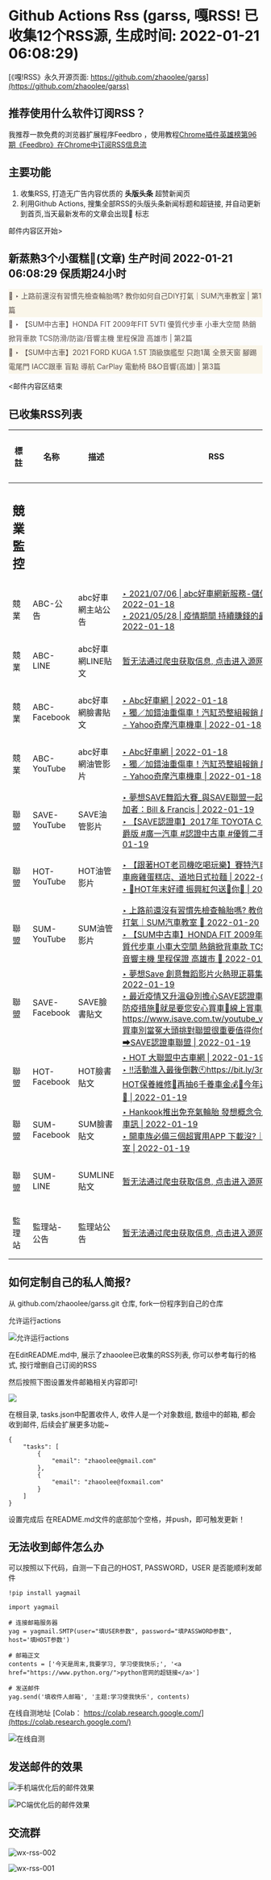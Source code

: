 # Github Actions Rss (garss, 嘎RSS! 已收集12个RSS源, 生成时间: 2022-01-21 06:08:29)


[《嘎!RSS》永久开源页面: https://github.com/zhaoolee/garss](https://github.com/zhaoolee/garss)

## 推荐使用什么软件订阅RSS？
我推荐一款免费的浏览器扩展程序Feedbro ，使用教程[Chrome插件英雄榜第96期《Feedbro》在Chrome中订阅RSS信息流](https://www.v2fy.com/p/096-feedbro-2021-02-27/)

## 主要功能
1. 收集RSS, 打造无广告内容优质的 **头版头条** 超赞新闻页
2. 利用Github Actions, 搜集全部RSS的头版头条新闻标题和超链接, 并自动更新到首页,当天最新发布的文章会出现🌈 标志

邮件内容区开始>
<h2>新蒸熟3个小蛋糕🍰(文章) 生产时间 2022-01-21 06:08:29 保质期24小时</h2>

<div style='line-height:3;background-color:#FAF6EA;' ><a href='https://www.youtube.com/watch?v=WtFbQM0hkLE' style="line-height:2;text-decoration:none;display:block;color:#584D49;">🌈 ‣ 上路前還沒有習慣先檢查輪胎嗎? 教你如何自己DIY打氣｜SUM汽車教室 | 第1篇</a></div><div style='line-height:3;' ><a href='https://www.youtube.com/watch?v=mNd-57_lXUc' style="line-height:2;text-decoration:none;display:block;color:#584D49;">🌈 ‣ 【SUM中古車】HONDA FIT 2009年FIT 5VTI 優質代步車 小車大空間 熱銷掀背車款 TCS防滑/防盜/音響主機 里程保證 高雄市 | 第2篇</a></div><div style='line-height:3;background-color:#FAF6EA;' ><a href='https://www.youtube.com/watch?v=-JJRO3tjLQw' style="line-height:2;text-decoration:none;display:block;color:#584D49;">🌈 ‣ 【SUM中古車】2021 FORD KUGA 1.5T 頂級旗艦型 只跑1萬 全景天窗 腳踢電尾門 IACC跟車 盲點 導航 CarPlay 電動椅 B&O音響(高雄) | 第3篇</a></div>

<邮件内容区结束

## 已收集RSS列表

| 標註 | 名称 | 描述 | RSS  |  最新内容 |
| --- | --- | --- | --- |  --- |
| <h2 id="软件工具">競業監控</h2> |  |   |  |
| 競業 | ABC-公告 | abc好車網主站公告 | [‣ 2021/07/06 \| abc好車網新服務-儲值金方案 \| 2022-01-18](https://www.abccar.com.tw/news/detail?id=1313)<br/>[‣ 2021/05/28 \| 疫情期間 持續賺錢的最佳選擇 \| 2022-01-18](https://www.abccar.com.tw/news/detail?id=1312)  |  [订阅地址](https://feed43.com/0564117341674331.xml) |  
| 競業 | ABC-LINE | abc好車網LINE貼文 | [暂无法通过爬虫获取信息, 点击进入源网站主页](https://feed43.com)  |  [订阅地址](https://feed43.com/0201422374304725.xml) |  
| 競業 | ABC-Facebook | abc好車網臉書貼文 | [‣ Abc好車網 \| 2022-01-18](https://www.facebook.com/959277324083390/posts/5118419721502442/)<br/>[‣ 獨／加錯油重傷車！汽缸恐整組報銷 嚴重恐火燒車 - Yahoo奇摩汽車機車 \| 2022-01-18](https://www.facebook.com/959277324083390/posts/5113261482018266/)  |  [订阅地址](http://fetchrss.com/rss/6139acbf8b3504469a62ba526139aa9395ab61464f2e42b2.xml) |  
| 競業 | ABC-YouTube | abc好車網油管影片 | [‣ Abc好車網 \| 2022-01-18](https://www.facebook.com/959277324083390/posts/5118419721502442/)<br/>[‣ 獨／加錯油重傷車！汽缸恐整組報銷 嚴重恐火燒車 - Yahoo奇摩汽車機車 \| 2022-01-18](https://www.facebook.com/959277324083390/posts/5113261482018266/)  |  [订阅地址](http://fetchrss.com/rss/6139acbf8b3504469a62ba526139aa9395ab61464f2e42b2.xml) |  
| 聯盟 | SAVE-YouTube | SAVE油管影片 | [‣ 夢想SAVE舞蹈大賽_與SAVE聯盟一起舞出夢想_參加者：Bill & Francis \| 2022-01-19](https://www.youtube.com/watch?v=px-GXWKYG3E)<br/>[‣ 【SAVE認證車】2017年 TOYOTA C-HR 頂級尊爵版 #廣一汽車 #認證中古車 #優質二手車 \| 2022-01-19](https://www.youtube.com/watch?v=Tuof-BEwzG4)  |  [订阅地址](https://www.youtube.com/feeds/videos.xml?channel_id=UCR-5EmPDvnZbF6Q_WVbA_RA) |  
| 聯盟 | HOT-YouTube | HOT油管影片 | [‣ 【跟著HOT老司機吃喝玩樂】賽特汽車ft.哥極辣 修車廠雞蛋糕店、道地日式拉麵 \| 2022-01-03](https://www.youtube.com/watch?v=l1pqKPbd_UY)<br/>[‣ 🧧HOT年末好禮 振興紅包送🐯你🧧 \| 2022-01-03](https://www.youtube.com/watch?v=5mbyV50vp5U)  |  [订阅地址](https://www.youtube.com/feeds/videos.xml?channel_id=UC4oNiwJigIW9EW3KHrVQ2QQ) |
| 聯盟 | SUM-YouTube | SUM油管影片 | [‣ 上路前還沒有習慣先檢查輪胎嗎? 教你如何自己DIY打氣｜SUM汽車教室 🌈 2022-01-20](https://www.youtube.com/watch?v=WtFbQM0hkLE)<br/>[‣ 【SUM中古車】HONDA FIT 2009年FIT 5VTI 優質代步車 小車大空間 熱銷掀背車款 TCS防滑/防盜/音響主機 里程保證 高雄市 🌈 2022-01-20](https://www.youtube.com/watch?v=mNd-57_lXUc)  |  [订阅地址](https://www.youtube.com/feeds/videos.xml?channel_id=UCM5Vfp-YI1lxpV0C6lgc-RQ) | 
| 聯盟 | SAVE-Facebook | SAVE臉書貼文 | [‣ 夢想Save 創意舞蹈影片火熱現正募集中_6 \| 2022-01-19](https://www.facebook.com/226870563993800/posts/5359657274048411/)<br/>[‣ 最近疫情又升溫😷別擔心SAVE認證車聯盟已做好防疫措施💪就是要您安心買車🚙線上賞車專區➡ https://www.isave.com.tw/youtube_videos.aspx➡買車別當冤大頭挑對聯盟很重要值得你信賴的➡SAVE認證車聯盟 \| 2022-01-19](https://www.facebook.com/226870563993800/posts/5339932799354192/)  |  [订阅地址](http://fetchrss.com/rss/6139acbf8b3504469a62ba526140298e8966b30d012fc4a2.xml) |  
| 聯盟 | HOT-Facebook | HOT臉書貼文 | [‣ HOT 大聯盟中古車網 \| 2022-01-19](https://www.facebook.com/1612263792147064/posts/6972414089465314/)<br/>[‣ ‼活動進入最後倒數🕙https://bit.ly/3rrG1Nr回廠HOT保養維修🔧再抽6千養車金💰🥰今年過年有夠超值🥰 \| 2022-01-19](https://www.facebook.com/1612263792147064/posts/6972762546097135/)  |  [订阅地址](http://fetchrss.com/rss/6139acbf8b3504469a62ba52614029d2ffc9da29576adf12.xml) |
| 聯盟 | SUM-Facebook | SUM臉書貼文 | [‣ Hankook推出免充氣輪胎 發想概念令人稱奇 \| 發燒車訊 \| 2022-01-19](https://www.facebook.com/195510460484243/posts/4683600921675152/)<br/>[‣ 開車族必備三個超實用APP 下載沒?｜SUM汽車教室 \| 2022-01-19](https://www.facebook.com/195510460484243/posts/4678114765557101/)  |  [订阅地址](http://fetchrss.com/rss/6139acbf8b3504469a62ba5261402a0069c0fb34c1726fe2.xml) | 
| 聯盟 | SUM-LINE | SUMLINE貼文 | [暂无法通过爬虫获取信息, 点击进入源网站主页](https://feed43.com)  |  [订阅地址](https://feed43.com/0745227586345257.xml) | 
| 監理站 | 監理站-公告 | 監理站公告 | [暂无法通过爬虫获取信息, 点击进入源网站主页](https://feed43.com)  |  [订阅地址](https://feed43.com/5280011564810400.xml) |


## 如何定制自己的私人简报?

从 github.com/zhaoolee/garss.git 仓库, fork一份程序到自己的仓库

允许运行actions

![允许运行actions](https://cdn.fangyuanxiaozhan.com/assets/1630216112533FANcC1QY.jpeg)

在EditREADME.md中, 展示了zhaoolee已收集的RSS列表, 你可以参考每行的格式, 按行增删自己订阅的RSS

然后按照下图设置发件邮箱相关内容即可!

![](https://cdn.fangyuanxiaozhan.com/assets/1629970189283arACkBKe.png)

在根目录, tasks.json中配置收件人, 收件人是一个对象数组, 数组中的邮箱, 都会收到邮件, 后续会扩展更多功能~

```
{
    "tasks": [
        {
            "email": "zhaoolee@gmail.com"
        },
        {
            "email": "zhaoolee@foxmail.com"
        }
    ]
}
```

设置完成后 在README.md文件的底部加个空格，并push，即可触发更新！

## 无法收到邮件怎么办

可以按照以下代码，自测一下自己的HOST, PASSWORD，USER 是否能顺利发邮件

```
!pip install yagmail

import yagmail

# 连接邮箱服务器
yag = yagmail.SMTP(user="填USER参数", password="填PASSWORD参数", host='填HOST参数')

# 邮箱正文
contents = ['今天是周末,我要学习, 学习使我快乐;', '<a href="https://www.python.org/">python官网的超链接</a>']

# 发送邮件
yag.send('填收件人邮箱', '主题:学习使我快乐', contents)
```

在线自测地址 [Colab： https://colab.research.google.com/](https://colab.research.google.com/)

![在线自测](https://i.v2ex.co/zQWM0V6b.png)

## 发送邮件的效果

![手机端优化后的邮件效果](https://cdn.fangyuanxiaozhan.com/assets/163039979740967wCT8RQ.jpeg)

![PC端优化后的邮件效果](https://cdn.fangyuanxiaozhan.com/assets/1630399693988c2tk8n7k.png)

## 交流群

![wx-rss-002](https://cdn.fangyuanxiaozhan.com/assets/1631157359184n13WJyyd.png)

![wx-rss-001](https://cdn.fangyuanxiaozhan.com/assets/1631157359186yYa61HDi.png)

  
       
